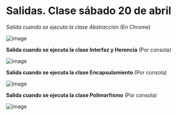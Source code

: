 # Salidas. Clase sábado 20 de abril

*Salida cuando se ejecuta la clase Abstracción* (En Chrome)

![image](https://github.com/VienaCampo15/especializacion_ds/assets/77645024/1c27cfeb-ebbb-490f-b1be-966188c37c4e)


**Salida cuando se ejecuta la clase Interfaz y Herencia** (Por consola)

![image](https://github.com/VienaCampo15/especializacion_ds/assets/77645024/a4915419-b10c-4127-804f-8835d2d32fe8)


**Salida cuando se ejecuta la clase Encapsulamiento** (Por consola)

![image](https://github.com/VienaCampo15/especializacion_ds/assets/77645024/5f811dd4-d044-48f5-a0eb-4144dc3d5f30)


**Salida cuando se ejecuta la clase Polimorfismo** (Por consola)

![image](https://github.com/VienaCampo15/especializacion_ds/assets/77645024/54dc4a87-8c7b-4c07-8ba0-648780ffb7af)
